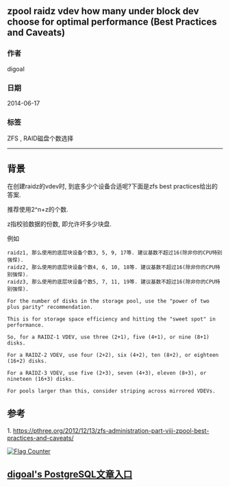 ## zpool raidz vdev how many under block dev choose for optimal performance (Best Practices and Caveats)   
                                                                                                                    
### 作者                                                                                                                        
digoal                                                                                                                        
                                                                                                                    
### 日期                                                                                                                        
2014-06-17                                                                                                                   
                                                                                                                    
### 标签                                                                                                                        
ZFS , RAID磁盘个数选择                                          
                                                                                                                    
----                                                                                                                        
                             
## 背景    
在创建raidz的vdev时, 到底多少个设备合适呢?下面是zfs best practices给出的答案.  
  
推荐使用2^n+z的个数.  
  
z指校验数据的份数, 即允许坏多少块盘.  
  
例如  
  
```  
raidz1, 那么使用的底层块设备个数3, 5, 9, 17等. 建议基数不超过16(除非你的CPU特别强悍).  
raidz2, 那么使用的底层块设备个数4, 6, 10, 18等. 建议基数不超过16(除非你的CPU特别强悍).  
raidz3, 那么使用的底层块设备个数5, 7, 11, 19等. 建议基数不超过16(除非你的CPU特别强悍).  
```  
  
```  
For the number of disks in the storage pool, use the "power of two plus parity" recommendation.   
  
This is for storage space efficiency and hitting the "sweet spot" in performance.   
  
So, for a RAIDZ-1 VDEV, use three (2+1), five (4+1), or nine (8+1) disks.   
  
For a RAIDZ-2 VDEV, use four (2+2), six (4+2), ten (8+2), or eighteen (16+2) disks.   
  
For a RAIDZ-3 VDEV, use five (2+3), seven (4+3), eleven (8+3), or nineteen (16+3) disks.   
  
For pools larger than this, consider striping across mirrored VDEVs.  
```  
  
## 参考  
1\. https://pthree.org/2012/12/13/zfs-administration-part-viii-zpool-best-practices-and-caveats/  
                                                                                            
                                                                      
                                                                  
  
<a rel="nofollow" href="http://info.flagcounter.com/h9V1"  ><img src="http://s03.flagcounter.com/count/h9V1/bg_FFFFFF/txt_000000/border_CCCCCC/columns_2/maxflags_12/viewers_0/labels_0/pageviews_0/flags_0/"  alt="Flag Counter"  border="0"  ></a>  
  
  
  
  
## [digoal's PostgreSQL文章入口](https://github.com/digoal/blog/blob/master/README.md "22709685feb7cab07d30f30387f0a9ae")
  
